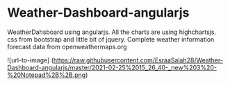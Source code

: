 # Weather-Dashboard-angularjs

WeatherDahsboard using angularjs.
 All the charts are using highchartsjs. css from bootstrap and little bit of jquery. Complete weather information forecast data from openweathermaps.org

![url-to-image] (https://raw.githubusercontent.com/EsraaSalah28/Weather-Dashboard-angularjs/master/2021-02-25%2015_26_40-_new%203%20-%20Notepad%2B%2B.png)